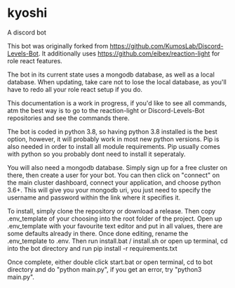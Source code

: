 # kyoshi


A discord bot 

This bot was originally forked from https://github.com/KumosLab/Discord-Levels-Bot.
It additionally uses https://github.com/eibex/reaction-light for role react features.

The bot in its current state uses a mongodb database, as well as a local database. 
When updating, take care not to lose the local database, as you'll have to redo all your role react setup if you do. 

This documentation is a work in progress, if you'd like to see all commands, atm the best way is to go to the 
reaction-light or Discord-Levels-Bot repositories and see the commands there. 

The bot is coded in python 3.8, so having python 3.8 installed is the best option, however, it will probably work in
most new python versions. Pip is also needed in order to install all module requirements. Pip usually comes with python 
so you probably dont need to install it seperataly. 

You will also need a mongodb database. Simply sign up for a free cluster on there, then create a user for your bot. 
You can then click on "connect" on the main cluster dashboard, connect your application, and choose python 3.6+.
This will give you your mongodb uri, you just need to specify the username and password within the link where
it specifies it. 

To install, simply clone the repository or download a release. Then copy .env_template of your choosing into the root folder
of the project. Open up .env_template with your favourite text editor and put in all values, there are some defaults already
in there. 
Once done editing, rename the .env_template to .env.
Then run install.bat / install.sh or open up terminal, cd into the bot directory and run pip install -r requirements.txt

Once complete, either double click start.bat or open terminal, cd to bot directory and do "python main.py", if you get an error, 
try "python3 main.py".
